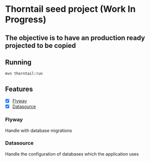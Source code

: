 # Thorntail seed project (Work In Progress)
## The objective is to have an **production ready** projected to be copied
## Running
```bash
mvn thorntail:run
```

## Features
- [X] [Flyway](#Flyway)
- [X] [Datasource](#Datasource)

### Flyway
Handle with database migrations
### Datasource
Handle the configuration of databases which the application uses
